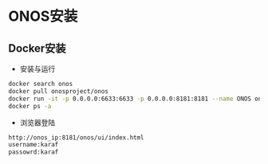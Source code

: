 # ONOS安装
## Docker安装
- 安装与运行
```sh
docker search onos
docker pull onosproject/onos
docker run -it -p 0.0.0.0:6633:6633 -p 0.0.0.0:8181:8181 --name ONOS onosproject/onos /bin/bash
docker ps -a
```
- 浏览器登陆
```sh
http://onos_ip:8181/onos/ui/index.html
username:karaf
passowrd:karaf
```

